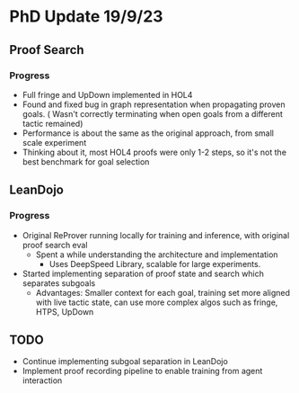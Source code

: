 # PhD Update 19/9/23

## Proof Search
### Progress

- Full fringe and UpDown implemented in HOL4
- Found and fixed bug in graph representation when propagating proven goals. (
Wasn't correctly terminating when open goals from a different tactic remained)
- Performance is about the same as the original approach, from small scale experiment
- Thinking about it, most HOL4 proofs were only 1-2 steps, so it's not the best benchmark for goal selection


## LeanDojo
### Progress
- Original ReProver running locally for training and inference, with original proof search eval
    - Spent a while understanding the architecture and implementation 
        - Uses DeepSpeed Library, scalable for large experiments. 
- Started implementing separation of proof state and search which separates subgoals
  - Advantages: Smaller context for each goal, training set more aligned with live tactic state, can use more complex algos such as fringe, HTPS, UpDown

## TODO
- Continue implementing subgoal separation in LeanDojo
- Implement proof recording pipeline to enable training from agent interaction 
